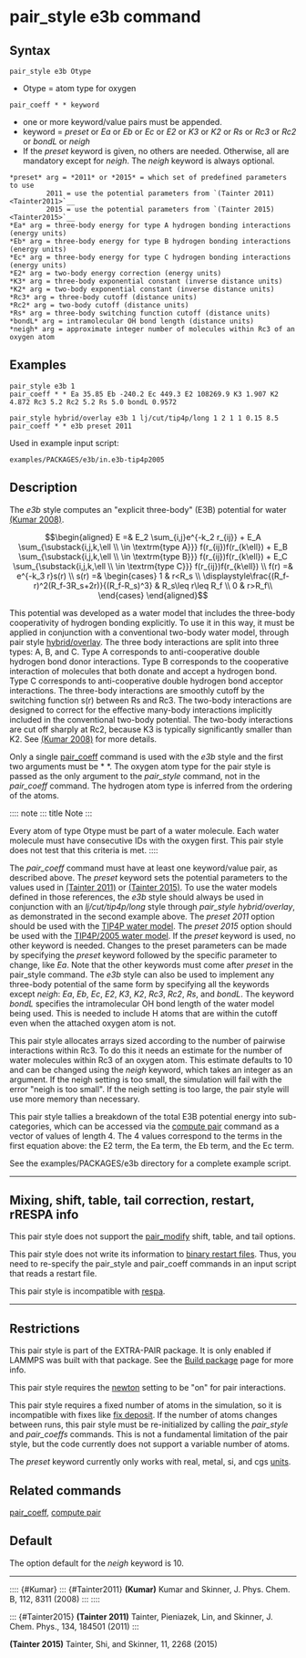 # pair_style e3b command

## Syntax

``` LAMMPS
pair_style e3b Otype
```

-   Otype = atom type for oxygen

``` LAMMPS
pair_coeff * * keyword
```

-   one or more keyword/value pairs must be appended.
-   keyword = *preset* or *Ea* or *Eb* or *Ec* or *E2* or *K3* or *K2*
    or *Rs* or *Rc3* or *Rc2* or *bondL* or *neigh*
-   If the *preset* keyword is given, no others are needed. Otherwise,
    all are mandatory except for *neigh*. The *neigh* keyword is always
    optional.

<!-- -->

    *preset* arg = *2011* or *2015* = which set of predefined parameters to use
             2011 = use the potential parameters from `(Tainter 2011) <Tainter2011>`__
             2015 = use the potential parameters from `(Tainter 2015) <Tainter2015>`__
    *Ea* arg = three-body energy for type A hydrogen bonding interactions (energy units)
    *Eb* arg = three-body energy for type B hydrogen bonding interactions (energy units)
    *Ec* arg = three-body energy for type C hydrogen bonding interactions (energy units)
    *E2* arg = two-body energy correction (energy units)
    *K3* arg = three-body exponential constant (inverse distance units)
    *K2* arg = two-body exponential constant (inverse distance units)
    *Rc3* arg = three-body cutoff (distance units)
    *Rc2* arg = two-body cutoff (distance units)
    *Rs* arg = three-body switching function cutoff (distance units)
    *bondL* arg = intramolecular OH bond length (distance units)
    *neigh* arg = approximate integer number of molecules within Rc3 of an oxygen atom

## Examples

``` LAMMPS
pair_style e3b 1
pair_coeff * * Ea 35.85 Eb -240.2 Ec 449.3 E2 108269.9 K3 1.907 K2 4.872 Rc3 5.2 Rc2 5.2 Rs 5.0 bondL 0.9572

pair_style hybrid/overlay e3b 1 lj/cut/tip4p/long 1 2 1 1 0.15 8.5
pair_coeff * * e3b preset 2011
```

Used in example input script:

    examples/PACKAGES/e3b/in.e3b-tip4p2005

## Description

The *e3b* style computes an \"explicit three-body\" (E3B) potential for
water [(Kumar 2008)](Kumar).

$$\begin{aligned}
E =& E_2 \sum_{i,j}e^{-k_2 r_{ij}} + E_A \sum_{\substack{i,j,k,\ell \\
\in \textrm{type A}}} f(r_{ij})f(r_{k\ell}) + E_B \sum_{\substack{i,j,k,\ell \\
\in \textrm{type B}}} f(r_{ij})f(r_{k\ell}) + E_C \sum_{\substack{i,j,k,\ell \\
\in \textrm{type C}}} f(r_{ij})f(r_{k\ell}) \\
f(r) =& e^{-k_3 r}s(r) \\
s(r) =& \begin{cases}
1 & r<R_s \\
\displaystyle\frac{(R_f-r)^2(R_f-3R_s+2r)}{(R_f-R_s)^3} & R_s\leq r\leq R_f \\
0 & r>R_f\\
\end{cases}
\end{aligned}$$

This potential was developed as a water model that includes the
three-body cooperativity of hydrogen bonding explicitly. To use it in
this way, it must be applied in conjunction with a conventional two-body
water model, through pair style [hybrid/overlay](pair_hybrid). The three
body interactions are split into three types: A, B, and C. Type A
corresponds to anti-cooperative double hydrogen bond donor interactions.
Type B corresponds to the cooperative interaction of molecules that both
donate and accept a hydrogen bond. Type C corresponds to
anti-cooperative double hydrogen bond acceptor interactions. The
three-body interactions are smoothly cutoff by the switching function
s(r) between Rs and Rc3. The two-body interactions are designed to
correct for the effective many-body interactions implicitly included in
the conventional two-body potential. The two-body interactions are cut
off sharply at Rc2, because K3 is typically significantly smaller than
K2. See [(Kumar 2008)](Kumar) for more details.

Only a single [pair_coeff](pair_coeff) command is used with the *e3b*
style and the first two arguments must be \* \*. The oxygen atom type
for the pair style is passed as the only argument to the *pair_style*
command, not in the *pair_coeff* command. The hydrogen atom type is
inferred from the ordering of the atoms.

:::: note
::: title
Note
:::

Every atom of type Otype must be part of a water molecule. Each water
molecule must have consecutive IDs with the oxygen first. This pair
style does not test that this criteria is met.
::::

The *pair_coeff* command must have at least one keyword/value pair, as
described above. The *preset* keyword sets the potential parameters to
the values used in [(Tainter 2011)](Tainter2011) or [(Tainter
2015)](Tainter2015). To use the water models defined in those
references, the *e3b* style should always be used in conjunction with an
*lj/cut/tip4p/long* style through *pair_style hybrid/overlay*, as
demonstrated in the second example above. The *preset 2011* option
should be used with the [TIP4P water model](Howto_tip4p). The *preset
2015* option should be used with the [TIP4P/2005 water
model](Howto_tip4p). If the *preset* keyword is used, no other keyword
is needed. Changes to the preset parameters can be made by specifying
the *preset* keyword followed by the specific parameter to change, like
*Ea*. Note that the other keywords must come after *preset* in the
pair_style command. The *e3b* style can also be used to implement any
three-body potential of the same form by specifying all the keywords
except *neigh*: *Ea*, *Eb*, *Ec*, *E2*, *K3*, *K2*, *Rc3*, *Rc2*, *Rs*,
and *bondL*. The keyword *bondL* specifies the intramolecular OH bond
length of the water model being used. This is needed to include H atoms
that are within the cutoff even when the attached oxygen atom is not.

This pair style allocates arrays sized according to the number of
pairwise interactions within Rc3. To do this it needs an estimate for
the number of water molecules within Rc3 of an oxygen atom. This
estimate defaults to 10 and can be changed using the *neigh* keyword,
which takes an integer as an argument. If the neigh setting is too
small, the simulation will fail with the error \"neigh is too small\".
If the neigh setting is too large, the pair style will use more memory
than necessary.

This pair style tallies a breakdown of the total E3B potential energy
into sub-categories, which can be accessed via the [compute
pair](compute_pair) command as a vector of values of length 4. The 4
values correspond to the terms in the first equation above: the E2 term,
the Ea term, the Eb term, and the Ec term.

See the examples/PACKAGES/e3b directory for a complete example script.

------------------------------------------------------------------------

## Mixing, shift, table, tail correction, restart, rRESPA info

This pair style does not support the [pair_modify](pair_modify) shift,
table, and tail options.

This pair style does not write its information to [binary restart
files](restart). Thus, you need to re-specify the pair_style and
pair_coeff commands in an input script that reads a restart file.

This pair style is incompatible with [respa](run_style).

------------------------------------------------------------------------

## Restrictions

This pair style is part of the EXTRA-PAIR package. It is only enabled if
LAMMPS was built with that package. See the [Build
package](Build_package) page for more info.

This pair style requires the [newton](newton) setting to be \"on\" for
pair interactions.

This pair style requires a fixed number of atoms in the simulation, so
it is incompatible with fixes like [fix deposit](fix_deposit). If the
number of atoms changes between runs, this pair style must be
re-initialized by calling the *pair_style* and *pair_coeffs* commands.
This is not a fundamental limitation of the pair style, but the code
currently does not support a variable number of atoms.

The *preset* keyword currently only works with real, metal, si, and cgs
[units](units).

## Related commands

[pair_coeff](pair_coeff), [compute pair](compute_pair)

## Default

The option default for the *neigh* keyword is 10.

------------------------------------------------------------------------

:::: {#Kumar}
::: {#Tainter2011}
**(Kumar)** Kumar and Skinner, J. Phys. Chem. B, 112, 8311 (2008)
:::
::::

::: {#Tainter2015}
**(Tainter 2011)** Tainter, Pieniazek, Lin, and Skinner, J. Chem. Phys.,
134, 184501 (2011)
:::

**(Tainter 2015)** Tainter, Shi, and Skinner, 11, 2268 (2015)
